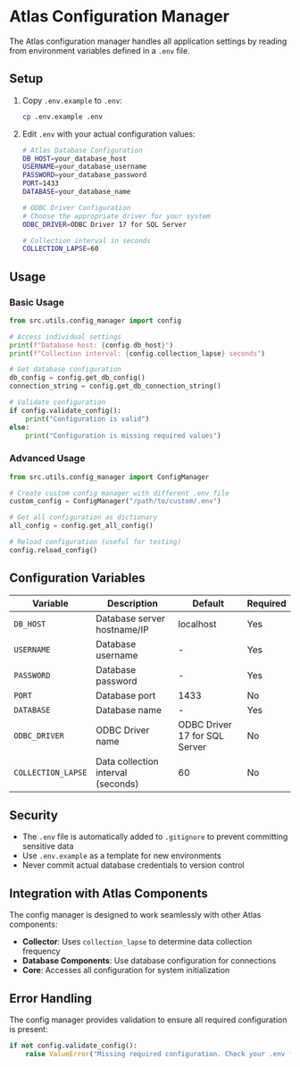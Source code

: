 # Atlas Configuration Manager

The Atlas configuration manager handles all application settings by reading from environment variables defined in a `.env` file.

## Setup

1. Copy `.env.example` to `.env`:
   ```bash
   cp .env.example .env
   ```

2. Edit `.env` with your actual configuration values:
   ```bash
   # Atlas Database Configuration
   DB_HOST=your_database_host
   USERNAME=your_database_username  
   PASSWORD=your_database_password
   PORT=1433
   DATABASE=your_database_name
   
   # ODBC Driver Configuration
   # Choose the appropriate driver for your system
   ODBC_DRIVER=ODBC Driver 17 for SQL Server
   
   # Collection interval in seconds
   COLLECTION_LAPSE=60
   ```

## Usage

### Basic Usage

```python
from src.utils.config_manager import config

# Access individual settings
print(f"Database host: {config.db_host}")
print(f"Collection interval: {config.collection_lapse} seconds")

# Get database configuration
db_config = config.get_db_config()
connection_string = config.get_db_connection_string()

# Validate configuration
if config.validate_config():
    print("Configuration is valid")
else:
    print("Configuration is missing required values")
```

### Advanced Usage

```python
from src.utils.config_manager import ConfigManager

# Create custom config manager with different .env file
custom_config = ConfigManager("/path/to/custom/.env")

# Get all configuration as dictionary
all_config = config.get_all_config()

# Reload configuration (useful for testing)
config.reload_config()
```

## Configuration Variables

| Variable | Description | Default | Required |
|----------|-------------|---------|----------|
| `DB_HOST` | Database server hostname/IP | localhost | Yes |
| `USERNAME` | Database username | - | Yes |
| `PASSWORD` | Database password | - | Yes |
| `PORT` | Database port | 1433 | No |
| `DATABASE` | Database name | - | Yes |
| `ODBC_DRIVER` | ODBC Driver name | ODBC Driver 17 for SQL Server | No |
| `COLLECTION_LAPSE` | Data collection interval (seconds) | 60 | No |

## Security

- The `.env` file is automatically added to `.gitignore` to prevent committing sensitive data
- Use `.env.example` as a template for new environments
- Never commit actual database credentials to version control

## Integration with Atlas Components

The config manager is designed to work seamlessly with other Atlas components:

- **Collector**: Uses `collection_lapse` to determine data collection frequency
- **Database Components**: Use database configuration for connections
- **Core**: Accesses all configuration for system initialization

## Error Handling

The config manager provides validation to ensure all required configuration is present:

```python
if not config.validate_config():
    raise ValueError("Missing required configuration. Check your .env file.")
```
